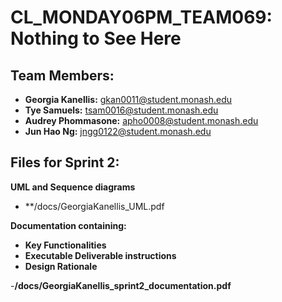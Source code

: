 # CL_MONDAY06PM_TEAM069: Nothing to See Here

## Team Members:
- **Georgia Kanellis:** gkan0011@student.monash.edu
- **Tye Samuels:** tsam0016@student.monash.edu
- **Audrey Phommasone:** apho0008@student.monash.edu
- **Jun Hao Ng:** jngg0122@student.monash.edu


## Files for Sprint 2:

**UML and Sequence diagrams**
- **/docs/GeorgiaKanellis_UML.pdf

**Documentation containing:**
- **Key Functionalities**
- **Executable Deliverable instructions**
- **Design Rationale**

-**/docs/GeorgiaKanellis_sprint2_documentation.pdf**